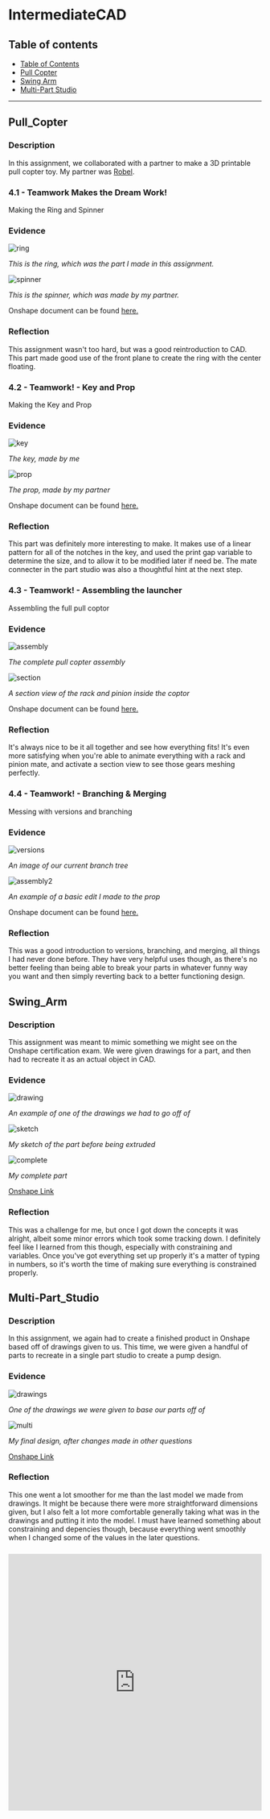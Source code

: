 # IntermediateCAD

## Table of contents
* [Table of Contents](#TableOfContents)
* [Pull Copter](#Pull_Copter)
* [Swing Arm](#Swing_Arm)
* [Multi-Part Studio](#Multi-Part_Studio)
---

## Pull_Copter

### Description

In this assignment, we collaborated with a partner to make a 3D printable pull copter toy. My partner was [Robel](https://github.com/rgabramedhin93).

### 4.1 - Teamwork Makes the Dream Work!

Making the Ring and Spinner

### Evidence

![ring](https://user-images.githubusercontent.com/113116262/197537649-64cd9b53-7cf0-40b7-a87b-f5ee7c65b5d6.png)

_This is the ring, which was the part I made in this assignment._

![spinner](https://user-images.githubusercontent.com/113116262/197538697-a5a56f5d-3959-4f68-be22-647d0c09b202.png)

_This is the spinner, which was made by my partner._

Onshape document can be found [here.](https://cvilleschools.onshape.com/documents/b233d027f0fb88a6fc82f915/w/4caae7ee1e36a28405ab2992/e/5689ef7789d7554da93774cc)

### Reflection

This assignment wasn't too hard, but was a good reintroduction to CAD. This part made good use of the front plane to create the ring with the center floating. 

### 4.2 - Teamwork! - Key and Prop

Making the Key and Prop

### Evidence

![key](https://user-images.githubusercontent.com/113116262/197785126-db7132e5-86be-4058-a390-f36b53428d69.png)

_The key, made by me_

![prop](https://user-images.githubusercontent.com/113116262/197785397-2368c04b-c2ba-417e-a704-83b48b9516be.png)

_The prop, made by my partner_

Onshape document can be found [here.](https://cvilleschools.onshape.com/documents/b233d027f0fb88a6fc82f915/w/4caae7ee1e36a28405ab2992/e/5689ef7789d7554da93774cc)

### Reflection

This part was definitely more interesting to make. It makes use of a linear pattern for all of the notches in the key, and used the print gap variable to determine the size, and to allow it to be modified later if need be. The mate connecter in the part studio was also a thoughtful hint at the next step.

### 4.3 - Teamwork! - Assembling the launcher

Assembling the full pull coptor

### Evidence

![assembly](https://user-images.githubusercontent.com/113116262/197787058-6849675c-019e-4a8f-a055-a94f75bb4637.png)

_The complete pull copter assembly_

![section](https://user-images.githubusercontent.com/113116262/197787687-43513e18-92a1-416c-a079-26b9b40b06e0.png)

_A section view of the rack and pinion inside the coptor_

Onshape document can be found [here.](https://cvilleschools.onshape.com/documents/b233d027f0fb88a6fc82f915/w/4caae7ee1e36a28405ab2992/e/5689ef7789d7554da93774cc)

### Reflection

It's always nice to be it all together and see how everything fits! It's even more satisfying when you're able to animate everything with a rack and pinion mate, and activate a section view to see those gears meshing perfectly.

### 4.4 - Teamwork! - Branching & Merging

Messing with versions and branching

### Evidence

![versions](https://user-images.githubusercontent.com/113116262/197792226-c80c37e4-8467-446f-944e-9567ab2f2a0f.png)

_An image of our current branch tree_

![assembly2](https://user-images.githubusercontent.com/113116262/197792384-1b5e1d9c-5c77-459c-a4cc-4954b53cdff0.png)

_An example of a basic edit I made to the prop_

Onshape document can be found [here.](https://cvilleschools.onshape.com/documents/b233d027f0fb88a6fc82f915/w/4caae7ee1e36a28405ab2992/e/5689ef7789d7554da93774cc)

### Reflection

This was a good introduction to versions, branching, and merging, all things I had never done before. They have very helpful uses though, as there's no better feeling than being able to break your parts in whatever funny way you want and then simply reverting back to a better functioning design. 

## Swing_Arm

### Description

This assignment was meant to mimic something we might see on the Onshape certification exam. We were given drawings for a part, and then had to recreate it as an actual object in CAD.

### Evidence

![drawing](https://user-images.githubusercontent.com/113116262/197795360-161a5487-760e-4add-bcfd-b456b6ea99f4.png)

_An example of one of the drawings we had to go off of_

![sketch](https://user-images.githubusercontent.com/113116262/197795688-9df9ed0b-b17b-40a5-902c-501d026192b7.png)

_My sketch of the part before being extruded_

![complete](https://user-images.githubusercontent.com/113116262/197795869-85b8853b-e632-439b-9598-eb369c513455.png)

_My complete part_

[Onshape Link](https://cvilleschools.onshape.com/documents/15f3b964741c21a1cc2d59f9/w/6c6390a70b9cb4c96be5052b/e/238db51dea54aa8f7ad56856?renderMode=0&uiState=6357ee0d13030e19f9cf1e82)

### Reflection

This was a challenge for me, but once I got down the concepts it was alright, albeit some minor errors which took some tracking down. I definitely feel like I learned from this though, especially with constraining and variables. Once you've got everything set up properly it's a matter of typing in numbers, so it's worth the time of making sure everything is constrained properly. 

## Multi-Part_Studio

### Description

In this assignment, we again had to create a finished product in Onshape based off of drawings given to us. This time, we were given a handful of parts to recreate in a single part studio to create a pump design.

### Evidence

![drawings](https://user-images.githubusercontent.com/113116262/197799034-96843209-c3fd-4fbd-b842-bca6928c748c.png)

_One of the drawings we were given to base our parts off of_

![multi](https://user-images.githubusercontent.com/113116262/197799162-cba24060-0bc0-41a9-8f7d-4aede9a43df9.png)

_My final design, after changes made in other questions_

[Onshape Link](https://cvilleschools.onshape.com/documents/6fa4d67660248872b65cd0b0/w/586b1ff733628690f7928814/e/3763e4dbd9515a22eb136a3e)

### Reflection

This one went a lot smoother for me than the last model we made from drawings. It might be because there were more straightforward dimensions given, but I also felt a lot more comfortable generally taking what was in the drawings and putting it into the model. I must have learned something about constraining and depencies though, because everything went smoothly when I changed some of the values in the later questions.

<html><iframe src=https://create.arduino.cc/editor/jhelmke83/c30f57e8-4f3c-40ff-b365-3d37e50042f7/preview?embed style="height:510px;width:100%;margin:10px 0" frameborder=0></iframe></html>
